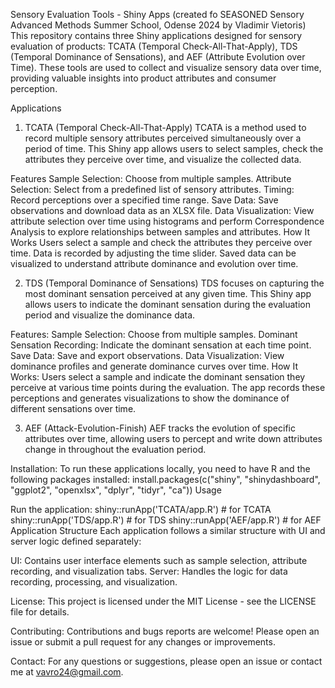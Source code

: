 Sensory Evaluation Tools - Shiny Apps (created fo SEASONED Sensory Advanced Methods Summer School, Odense 2024 by Vladimir Vietoris)
This repository contains three Shiny applications designed for sensory evaluation of products: 
TCATA (Temporal Check-All-That-Apply), TDS (Temporal Dominance of Sensations), and AEF (Attribute Evolution over Time). 
These tools are used to collect and visualize sensory data over time, providing valuable insights into product attributes and consumer perception.

Applications
1. TCATA (Temporal Check-All-That-Apply)
TCATA is a method used to record multiple sensory attributes perceived simultaneously over a period of time. This Shiny app allows users to select samples, check the attributes they perceive over time, and visualize the collected data.

Features
Sample Selection: Choose from multiple samples.
Attribute Selection: Select from a predefined list of sensory attributes.
Timing: Record perceptions over a specified time range.
Save Data: Save observations and download data as an XLSX file.
Data Visualization: View attribute selection over time using histograms and perform Correspondence Analysis to explore relationships between samples and attributes.
How It Works
Users select a sample and check the attributes they perceive over time. Data is recorded by adjusting the time slider. Saved data can be visualized to understand attribute dominance and evolution over time.

2. TDS (Temporal Dominance of Sensations)
TDS focuses on capturing the most dominant sensation perceived at any given time. This Shiny app allows users to indicate the dominant sensation during the evaluation period and visualize the dominance data.

Features:
Sample Selection: Choose from multiple samples.
Dominant Sensation Recording: Indicate the dominant sensation at each time point.
Save Data: Save and export observations.
Data Visualization: View dominance profiles and generate dominance curves over time.
How It Works: Users select a sample and indicate the dominant sensation they perceive at various time points during the evaluation. 
The app records these perceptions and generates visualizations to show the dominance of different sensations over time.

3. AEF (Attack-Evolution-Finish)
AEF tracks the evolution of specific attributes over time, allowing users to percept and write down attributes change in throughout the evaluation period.

Installation:
To run these applications locally, you need to have R and the following packages installed:
install.packages(c("shiny", "shinydashboard", "ggplot2", "openxlsx", "dplyr", "tidyr", "ca"))
Usage

Run the application:
shiny::runApp('TCATA/app.R') # for TCATA
shiny::runApp('TDS/app.R')   # for TDS
shiny::runApp('AEF/app.R')   # for AEF
Application Structure
Each application follows a similar structure with UI and server logic defined separately:

UI: Contains user interface elements such as sample selection, attribute recording, and visualization tabs.
Server: Handles the logic for data recording, processing, and visualization.

License:
This project is licensed under the MIT License - see the LICENSE file for details.

Contributing:
Contributions and bugs reports are welcome! Please open an issue or submit a pull request for any changes or improvements.

Contact:
For any questions or suggestions, please open an issue or contact me at vavro24@gmail.com.
